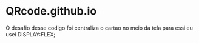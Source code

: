 
# QRcode.github.io
 O desafio desse codigo foi centraliza o cartao no meio da tela para essi eu usei 
 DISPLAY:FLEX;
 
